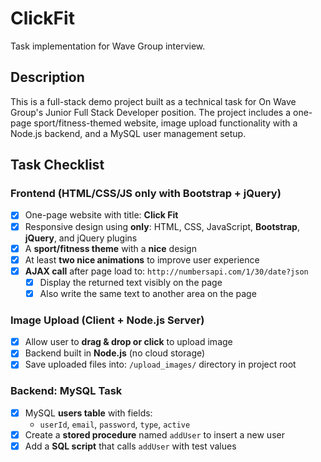 # ClickFit

Task implementation for Wave Group interview.

## Description

This is a full-stack demo project built as a technical task for On Wave Group's Junior Full Stack Developer position. The project includes a one-page sport/fitness-themed website, image upload functionality with a Node.js backend, and a MySQL user management setup.

## Task Checklist

### Frontend (HTML/CSS/JS only with Bootstrap + jQuery)

- [x] One-page website with title: **Click Fit**
- [x] Responsive design using **only**: HTML, CSS, JavaScript, **Bootstrap**, **jQuery**, and jQuery plugins
- [x] A **sport/fitness theme** with a **nice** design
- [x] At least **two nice animations** to improve user experience
- [x] **AJAX call** after page load to: `http://numbersapi.com/1/30/date?json`
  - [x] Display the returned text visibly on the page
  - [x] Also write the same text to another area on the page

### Image Upload (Client + Node.js Server)

- [x] Allow user to **drag & drop or click** to upload image
- [x] Backend built in **Node.js** (no cloud storage)
- [x] Save uploaded files into: `/upload_images/` directory in project root

### Backend: MySQL Task

- [x] MySQL **users table** with fields:
  - `userId`, `email`, `password`, `type`, `active`
- [x] Create a **stored procedure** named `addUser` to insert a new user
- [x] Add a **SQL script** that calls `addUser` with test values
